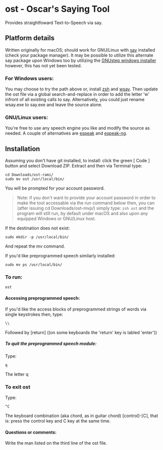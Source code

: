 
# ost - Oscar's Saying Tool
Provides straightfoward Text-to-Speech via say. 

## Platform details
Written originally for macOS; should work for GNU/Linux with [say](https://manpages.org/say) installed (check your package manager). It may be possible to utilize this alternate say package upon Windows too by utilizing the [GNUstep windows installer](https://gnustep.github.io/windows/installer.html) however, this has not yet been tested.

### For Windows users: 
You may choose to try the path above or, install [zsh](https://walterteng.com/using-zsh-on-windows) and [wsay](https://github.com/p-groarke/wsay). Then update the ost file via a global search-and-replace in order to add the letter 'w' infront of all existing calls to say. Alternatively, you could just rename wsay.exe to say.exe and leave the source alone.

### GNU/Linux users: 
You're free to use any speech engine you like and modify the source as needed. A couple of alternatives are [espeak](https://espeak.sourceforge.net/) and [espeak-ng](https://github.com/espeak-ng/espeak-ng).

## Installation
Assuming you don't have git installed, to install: click the green [ Code ] button and select Download ZIP. Extract and then via Terminal type:
```
cd Downloads/ost-rami/
sudo mv ost /usr/local/bin/
```
You will be prompted for your account password.
>Note: if you don't want to provide your account password in order to make the tool accessable via the run command below then, you can (after issuing cd Downloads/ost-mvp/) simply type: ```zsh ost``` and the program will still run, by default under macOS and also upon any equipped Windows or GNU/Linux host.

If the destination does not exist:
```
sudo mkdir -p /usr/local/bin/
```
And repeat the mv command.

If you'd like preprogrammed speech similarly installed:
```
sudo mv ps /usr/local/bin/
```

### To run:
```
ost
```

#### Accessing preprogrammed speech:
If you'd like the access blocks of preprogrammed strings of words via single keystrokes then, type:
```
\\
```
Followed by [return] ((on some keyboards the 'return' key is labled 'enter'))

##### To quit the preprogrammed speech module:
Type:
```
q
```
The letter q

### To exit ost
Type:
```
^C
```
The keyboard combination (aka chord, as in guitar chord) [control]-[C], that is: press the control key and C key at the same time.

#### Questions or comments:
Write the man listed on the third line of the ost file.

